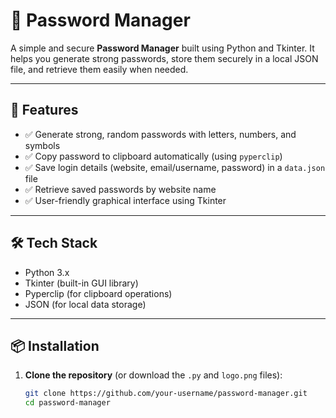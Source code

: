 # 🔐 Password Manager

A simple and secure **Password Manager** built using Python and Tkinter. It helps you generate strong passwords, store them securely in a local JSON file, and retrieve them easily when needed.

---

## 🚀 Features

- ✅ Generate strong, random passwords with letters, numbers, and symbols
- ✅ Copy password to clipboard automatically (using `pyperclip`)
- ✅ Save login details (website, email/username, password) in a `data.json` file
- ✅ Retrieve saved passwords by website name
- ✅ User-friendly graphical interface using Tkinter

---

## 🛠️ Tech Stack

- Python 3.x
- Tkinter (built-in GUI library)
- Pyperclip (for clipboard operations)
- JSON (for local data storage)

---

## 📦 Installation

1. **Clone the repository** (or download the `.py` and `logo.png` files):

   ```bash
   git clone https://github.com/your-username/password-manager.git
   cd password-manager
